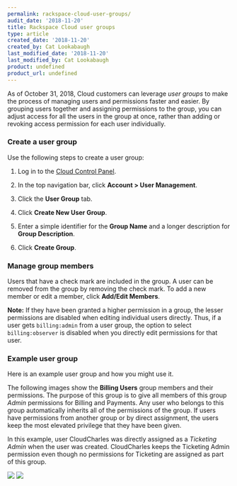```yaml
---
permalink: rackspace-cloud-user-groups/
audit_date: '2018-11-20'
title: Rackspace Cloud user groups
type: article
created_date: '2018-11-20'
created_by: Cat Lookabaugh
last_modified_date: '2018-11-20'
last_modified_by: Cat Lookabaugh
product: undefined
product_url: undefined
---
```


As of October 31, 2018, Cloud customers can leverage *user groups* to make the
process of managing users and permissions faster and easier. By grouping users
together and assigning permissions to the group, you can adjust access for all
the users in the group at once, rather than adding or revoking access permission
for each user individually.

### Create a user group

Use the following steps to create a user group:

1. Log in to the [Cloud Control Panel](https://login.rackspace.com).

2. In the top navigation bar, click **Account > User Management**.

3. Click the **User Group** tab.

4. Click **Create New User Group**.

5. Enter a simple identifier for the **Group Name** and a longer description
   for **Group Description**.

6. Click **Create Group**.

### Manage group members

Users that have a check mark are included in the group.  A user can be removed
from the group by removing the check mark. To add a new member or edit a
member, click **Add/Edit Members**.

**Note:** If they have been granted a higher permission in a group, the
lesser permissions are disabled when editing individual users directly. Thus,
if a user gets `billing:admin` from a user group, the option to select
`billing:observer` is disabled when you directly edit permissions for
that user.

### Example user group

Here is an example user group and how you might use it.

The following images show the **Billing Users** group members and their
permissions.  The purpose of this group is to give all members of this group
*Admin* permissions for Billing and Payments.  Any user who belongs to this
group automatically inherits all of the permissions of the group.  If users have
permissions from another group or by direct assignment, the users keep the most
elevated privilege that they have been given.

In this example, user CloudCharles was directly assigned as a *Ticketing Admin*
when the user was created.  CloudCharles keeps the Ticketing Admin permission
even though no permissions for Ticketing are assigned as part of this group.


<img src="{% asset_path general/rackspace-cloud-user-groups/Picture1.png %}" />

<img src="{% asset_path general/rackspace-cloud-user-groups/Picture2.png %}" />
